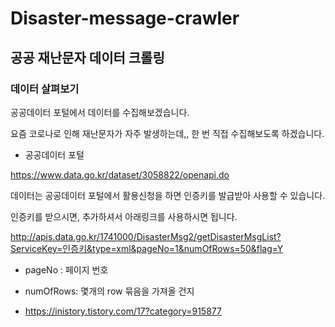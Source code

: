 # Disaster-message-crawler

## 공공 재난문자 데이터 크롤링

### 데이터 살펴보기

공공데이터 포털에서 데이터를 수집해보겠습니다.

요즘 코로나로 인해 재난문자가 자주 발생하는데,, 한 번 직접 수집해보도록 하겠습니다.

 

* 공공데이터 포털

https://www.data.go.kr/dataset/3058822/openapi.do

데이터는 공공데이터 포털에서 활용신청을 하면 인증키를 발급받아 사용할 수 있습니다.

인증키를 받으시면, 추가하셔서 아래링크를 사용하시면 됩니다.

http://apis.data.go.kr/1741000/DisasterMsg2/getDisasterMsgList?ServiceKey=인증키&type=xml&pageNo=1&numOfRows=50&flag=Y


* pageNo : 페이지 번호

* numOfRows: 몇개의 row 묶음을 가져올 건지

 
* https://inistory.tistory.com/17?category=915877
